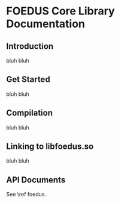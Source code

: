 FOEDUS Core Library Documentation
=================================

Introduction
--------
bluh bluh

Get Started
--------
bluh bluh


Compilation
-----------
bluh bluh

Linking to libfoedus.so
-----------
bluh bluh

API Documents
-----------
See \ref foedus.
